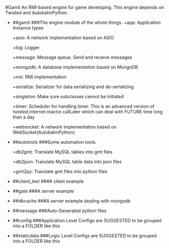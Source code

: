 #Gamit
An RMI-based engine for game developing.
This engine depends on Twisted and AutobahnPython.

* ##gamit
    ###The engine module of the whole things.
     +app: Application Instance types
     
     +asio: A network implementation based on ASIO
     
     +log: Logger
     
     +message: Message queue. Send and receive messages
     
     +mongodb: A database implementation based on MongoDB
     
     +rmi: RMI implementation
     
     +serialize: Serializer for data serializing and de-serializing
     
     +singleton: Make sure subclasses cannot be initiated
     
     +timer: Scheduler for handling timer.
             This is an advanced version of twisted.internet.reactor.callLater
             which can deal with FUTURE time long than a day
             
     +websocket: A network implementation based on WebSocket(AutobahnPython)
     
* ##autotools
    ###Some automation tools.

    =db2gmt: Translate MySQL tables into gmt files
    
    =db2json: Translate MySQL table data into json files
    
    =gmt2py: Translate gmt files into python files

* ##client_test
    ###A client example

* ##gate
    ###A server example

* ##dbcache
    ###A server example dealing with mongodb

* ##message
    ###Auto-Generated python files

* ##config
    ###Application Level Configs are SUGGESTED to be grouped into a FOLDER like this

* ##staticdata
    ###Logic Level Configs are SUGGESTED to be grouped into a FOLDER like this

